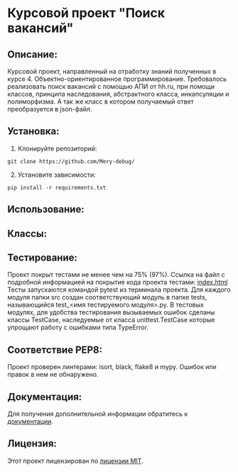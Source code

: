 # Курсовой проект "Поиск вакансий"

## Описание:

Курсовой проект, направленный на отработку знаний полученных в курсе 4. Объектно-ориентированное программирование.
Требовалось реализовать поиск вакансий с помощью АПИ от hh.ru, при помощи классов, принципа наследования, абстрактного 
класса, инкапсуляции и полиморфизма. А так же класс в котором получаемый ответ преобразуется в json-файл. 

## Установка:

1. Клонируйте репозиторий:
```
git clone https://github.com/Mery-debug/
```
2. Установите зависимости:
```
pip install -r requirements.txt
```
## Использование:




## Классы:




## Тестирование:

Проект покрыт тестами не менее чем на 75% (97%). 
Ссылка на файл с подробной информацией на покрытие кода проекта тестами: [index.html](index.html)
Тесты запускаются командой pytest из терминала проекта.
Для каждого модуля папки src создан соответствующий модуль в папке tests, называющийся test_<имя тестируемого модуля>.py.
В тестовых модулях, для удобства тестирования вызываемых ошибок сделаны классы TestCase, наследуемые от класса 
unittest.TestCase которые упрощают работу с ошибками типа TypeError. 

## Соответствие PEP8:

Проект проверен линтерами: isort, black, flake8 и mypy. Ошибок или правок в нем не обнаружено.

## Документация:

Для получения дополнительной информации обратитесь к [документации](docs/README.md).

## Лицензия:

Этот проект лицензирован по [лицензии MIT](LICENSE).